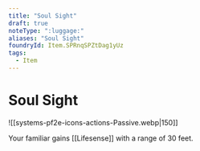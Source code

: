 ```yaml
---
title: "Soul Sight"
draft: true
noteType: ":luggage:"
aliases: "Soul Sight"
foundryId: Item.SPRnqSPZtDag1yUz
tags:
  - Item
---
```


# Soul Sight
![[systems-pf2e-icons-actions-Passive.webp|150]]

Your familiar gains [[Lifesense]] with a range of 30 feet.
